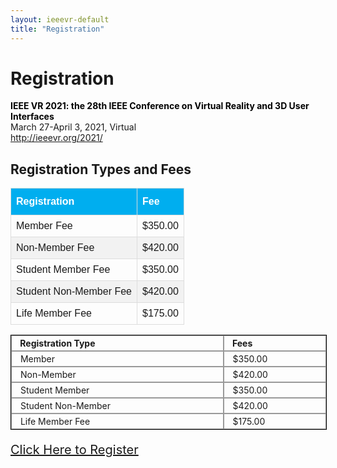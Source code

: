 ```yaml
---
layout: ieeevr-default
title: "Registration"
---
```


<style>
    <style>table {
        margin: 0 auto;
    }

    #customers {
        font-family: Arial, Helvetica, sans-serif;

        width: 100%;
    }

    #customers td,
    #customers th {
        border: 1px solid #ddd;
        padding: 8px;
    }

    #customers tr:nth-child(even) {
        background-color: #f2f2f2;
    }

    /*#customers tr:hover {background-color: #ddd;}*/

    #customers th {
        padding-top: 12px;
        padding-bottom: 12px;
        text-align: left;
        background-color: #00aeef;
        color: white;
    }


    /* DivTable.com */
    .divTable {
        display: table;
        width: 100%;
    }

    .divTableRow {
        display: table-row;
    }

    .divTableHeading {
        background-color: #EEE;
        display: table-header-group;
    }

    .divTableCell,
    .divTableHead {
        border: 1px solid #999999;
        display: table-cell;
        padding: 3px 10px;
    }

    .divTableHeading {
        background-color: #EEE;
        display: table-header-group;
        font-weight: bold;
    }

    .divTableFoot {
        background-color: #EEE;
        display: table-footer-group;
        font-weight: bold;
    }

    .divTableBody {
        display: table-row-group;
    }

</style>


<h1 id="registration"> Registration</h1>
<p>
    <strong style="color: black">IEEE VR 2021: the 28th IEEE Conference on Virtual Reality and 3D User Interfaces</strong><br /> March 27-April 3, 2021, Virtual
    <br />
    <a href="http://ieeevr.org/2021/">http://ieeevr.org/2021/</a>
</p>



<h2>Registration Types and Fees</h2>


<div>
    <table id="customers">
        <thead>
            <tr>
                <th>Registration</th>
                <th>Fee</th>
            </tr>
        </thead>
        <tbody>
            <tr>
                <td>Member Fee</td>
                <td>$350.00</td>
            </tr>
            <tr>
                <td>Non-Member Fee</td>
                <td>$420.00</td>
            </tr>
            <tr>
                <td>Student Member Fee</td>
                <td>$350.00</td>
            </tr>
            <tr>
                <td>Student Non-Member Fee</td>
                <td>$420.00</td>
            </tr>
            <tr>
                <td>Life Member Fee</td>
                <td>$175.00</td>
            </tr>
        </tbody>
    </table>
</div>



<div class="divTable" style="width: 100%; border: 1px solid #000;">
    <div class="divTableBody">
        <div class="divTableRow">
            <div class="divTableCell"><strong>&nbsp;Registration Type</strong></div>
            <div class="divTableCell"><strong>&nbsp;Fees</strong></div>
        </div>
        <div class="divTableRow">
            <div class="divTableCell">&nbsp;Member</div>
            <div class="divTableCell">&nbsp;$350.00</div>
        </div>
        <div class="divTableRow">
            <div class="divTableCell">&nbsp;Non-Member</div>
            <div class="divTableCell">&nbsp;$420.00</div>
        </div>
        <div class="divTableRow">
            <div class="divTableCell">&nbsp;Student Member</div>
            <div class="divTableCell">&nbsp;$350.00</div>
        </div>
        <div class="divTableRow">
            <div class="divTableCell">&nbsp;Student Non-Member</div>
            <div class="divTableCell">&nbsp;$420.00</div>
        </div>
        <div class="divTableRow">
            <div class="divTableCell">&nbsp;Life Member Fee</div>
            <div class="divTableCell">&nbsp;$175.00</div>
        </div>
    </div>
</div>
<!-- DivTable.com -->




<div style="">
    <p style="font-size: 20px;">
        <a href="#" class="btn btn--primary" style="">Click Here to Register</a>
    </p>
</div>
